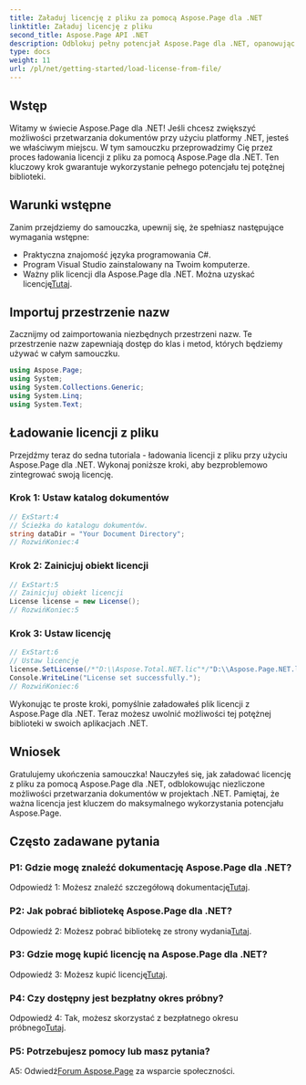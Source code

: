 ```yaml
---
title: Załaduj licencję z pliku za pomocą Aspose.Page dla .NET
linktitle: Załaduj licencję z pliku
second_title: Aspose.Page API .NET
description: Odblokuj pełny potencjał Aspose.Page dla .NET, opanowując sztukę ładowania licencji z plików. Zwiększ możliwości płynnego przetwarzania dokumentów.
type: docs
weight: 11
url: /pl/net/getting-started/load-license-from-file/
---
```

## Wstęp

Witamy w świecie Aspose.Page dla .NET! Jeśli chcesz zwiększyć możliwości przetwarzania dokumentów przy użyciu platformy .NET, jesteś we właściwym miejscu. W tym samouczku przeprowadzimy Cię przez proces ładowania licencji z pliku za pomocą Aspose.Page dla .NET. Ten kluczowy krok gwarantuje wykorzystanie pełnego potencjału tej potężnej biblioteki.

## Warunki wstępne

Zanim przejdziemy do samouczka, upewnij się, że spełniasz następujące wymagania wstępne:

- Praktyczna znajomość języka programowania C#.
- Program Visual Studio zainstalowany na Twoim komputerze.
-  Ważny plik licencji dla Aspose.Page dla .NET. Można uzyskać licencję[Tutaj](https://purchase.aspose.com/buy).

## Importuj przestrzenie nazw

Zacznijmy od zaimportowania niezbędnych przestrzeni nazw. Te przestrzenie nazw zapewniają dostęp do klas i metod, których będziemy używać w całym samouczku.

```csharp
using Aspose.Page;
using System;
using System.Collections.Generic;
using System.Linq;
using System.Text;
```

## Ładowanie licencji z pliku

Przejdźmy teraz do sedna tutoriala - ładowania licencji z pliku przy użyciu Aspose.Page dla .NET. Wykonaj poniższe kroki, aby bezproblemowo zintegrować swoją licencję.

### Krok 1: Ustaw katalog dokumentów

```csharp
// ExStart:4
// Ścieżka do katalogu dokumentów.
string dataDir = "Your Document Directory";
// RozwińKoniec:4
```

### Krok 2: Zainicjuj obiekt licencji

```csharp
// ExStart:5
// Zainicjuj obiekt licencji
License license = new License();
// RozwińKoniec:5
```

### Krok 3: Ustaw licencję

```csharp
// ExStart:6
// Ustaw licencję
license.SetLicense(/*"D:\\Aspose.Total.NET.lic"*/"D:\\Aspose.Page.NET.lic");
Console.WriteLine("License set successfully.");
// RozwińKoniec:6
```

Wykonując te proste kroki, pomyślnie załadowałeś plik licencji z Aspose.Page dla .NET. Teraz możesz uwolnić możliwości tej potężnej biblioteki w swoich aplikacjach .NET.

## Wniosek

Gratulujemy ukończenia samouczka! Nauczyłeś się, jak załadować licencję z pliku za pomocą Aspose.Page dla .NET, odblokowując niezliczone możliwości przetwarzania dokumentów w projektach .NET. Pamiętaj, że ważna licencja jest kluczem do maksymalnego wykorzystania potencjału Aspose.Page.


## Często zadawane pytania

### P1: Gdzie mogę znaleźć dokumentację Aspose.Page dla .NET?

 Odpowiedź 1: Możesz znaleźć szczegółową dokumentację[Tutaj](https://reference.aspose.com/page/net/).

### P2: Jak pobrać bibliotekę Aspose.Page dla .NET?

 Odpowiedź 2: Możesz pobrać bibliotekę ze strony wydania[Tutaj](https://releases.aspose.com/page/net/).

### P3: Gdzie mogę kupić licencję na Aspose.Page dla .NET?

 Odpowiedź 3: Możesz kupić licencję[Tutaj](https://purchase.aspose.com/buy).

### P4: Czy dostępny jest bezpłatny okres próbny?

 Odpowiedź 4: Tak, możesz skorzystać z bezpłatnego okresu próbnego[Tutaj](https://releases.aspose.com/).

### P5: Potrzebujesz pomocy lub masz pytania? 

 A5: Odwiedź[Forum Aspose.Page](https://forum.aspose.com/c/page/39) za wsparcie społeczności.